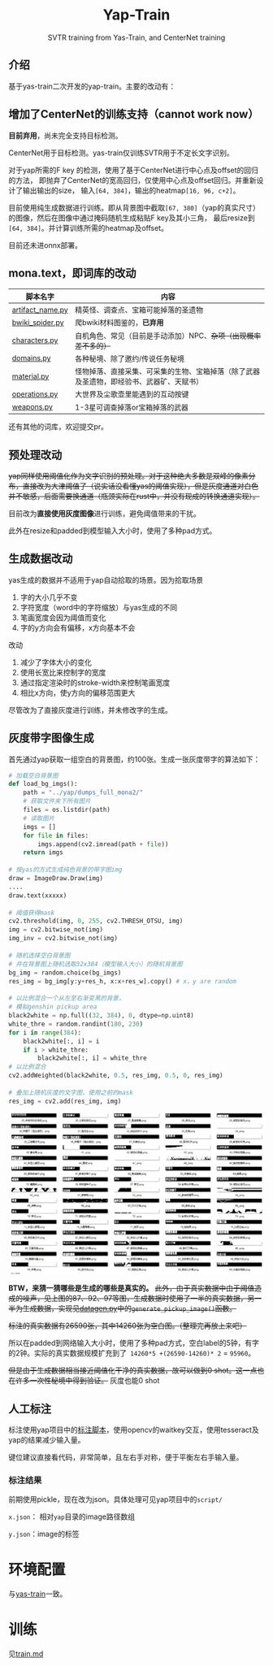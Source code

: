 <div align="center">


# Yap-Train
SVTR training from Yas-Train, and CenterNet training
</div>


## 介绍

基于yas-train二次开发的yap-train。主要的改动有：


## 增加了CenterNet的训练支持（cannot work now）

**目前弃用**，尚未完全支持目标检测。

CenterNet用于目标检测。yas-train仅训练SVTR用于不定长文字识别。


对于yap所需的F key 的检测，使用了基于CenterNet进行中心点及offset的回归的方法，
即抛弃了CenterNet的宽高回归，仅使用中心点及offset回归。并重新设计了输出输出的size，
输入`[64, 384]`，输出的heatmap`[16, 96, c+2]`。


目前使用纯生成数据进行训练。即从背景图中截取`[67, 380]`（yap的真实尺寸）的图像，然后在图像中通过掩码随机生成粘贴F key及其小三角，
最后resize到`[64, 384]`。并计算训练所需的heatmap及offset。


目前还未进onnx部署。


## mona.text，即词库的改动

| 脚本名字 | 内容 |
| -------- | -------- |
| [artifact_name.py](./mona/text/artifact_name.py) | 精英怪、调查点、宝箱可能掉落的圣遗物 | 
| [bwiki_spider.py](./mona/text/artifact_name.py) | 爬bwiki材料图鉴的，**已弃用**|
| [characters.py](./mona/text/characters.py) | 自机角色、常见（目前是手动添加）NPC、~~杂项（出现概率差不多的）~~ |
| [domains.py](./mona/text/domains.py) | 各种秘境、除了邀约/传说任务秘境 |
| [material.py](./mona/text/material.py) | 怪物掉落、直接采集、可采集的生物、宝箱掉落（除了武器及圣遗物，即经验书、武器矿、天赋书） |
| [operations.py](./mona/text/operations.py) | 大世界及尘歌壶里能遇到的互动按键 |
| [weapons.py](./mona/text/weapons.py) | 1-3星可调查掉落or宝箱掉落的武器 |


还有其他的词库，欢迎提交pr。

## 预处理改动

~~yap同样使用阈值化作为文字识别的预处理。对于这种绝大多数是双峰的像素分布，直接改为大津阈值了（说实话没看懂yas的阈值实现），但是灰度通道对白色并不敏感，后面需要换通道（瓶颈实际在rust中，并没有现成的转换通道实现）。~~

目前改为**直接使用灰度图像**进行训练，避免阈值带来的干扰。

此外在resize和padded到模型输入大小时，使用了多种pad方式。

## 生成数据改动

yas生成的数据并不适用于yap自动拾取的场景。因为拾取场景

1. 字的大小几乎不变
2. 字符宽度（word中的字符缩放）与yas生成的不同
3. 笔画宽度会因为阈值而变化
4. 字的y方向会有偏移，x方向基本不会

改动
1. 减少了字体大小的变化
2. 使用长宽比来控制字的宽度
3. 通过指定渲染时的stroke-width来控制笔画宽度
4. 相比x方向，使y方向的偏移范围更大

尽管改为了直接灰度进行训练，并未修改字的生成。

## 灰度带字图像生成

首先通过yap获取一组空白的背景图，约100张。生成一张灰度带字的算法如下：

```python 
# 加载空白背景图
def load_bg_imgs():
    path = "../yap/dumps_full_mona2/"
    # 获取文件夹下所有图片
    files = os.listdir(path)
    # 读取图片
    imgs = []
    for file in files:
        imgs.append(cv2.imread(path + file))
    return imgs

# 按yas的方式生成纯色背景的带字图img
draw = ImageDraw.Draw(img)
....
draw.text(xxxxx) 

# 阈值获得mask
cv2.threshold(img, 0, 255, cv2.THRESH_OTSU, img)
img = cv2.bitwise_not(img)
img_inv = cv2.bitwise_not(img)

# 随机选择空白背景图
# 并在背景图上随机选取32x384（模型输入大小）的随机背景图
bg_img = random.choice(bg_imgs)
res_img = bg_img[y:y+res_h, x:x+res_w].copy() # x，y are random

# 以比例混合一个从左至右渐变黑的背景，
# 模拟genshin pickup area
black2white = np.full((32, 384), 0, dtype=np.uint8)
white_thre = random.randint(180, 230)
for i in range(384):
    black2white[:, i] = i
    if i > white_thre:
        black2white[:, i] = white_thre
# 以比例混合
cv2.addWeighted(black2white, 0.5, res_img, 0.5, 0, res_img)

# 叠加上随机灰度的文字图，使用之前的mask
res_img = cv2.add(res_img, img)

```

![gauss](./imgs/1.PNG)

**BTW，来猜一猜哪些是生成的哪些是真实的。**
~~此外，由于真实数据中由于阈值造成的噪声，见上图的87、92、97等图，生成数据时使用了一半的真实数据，另一半为生成数据，实现见[datagen.py](./mona/datagen/datagen.py)中的`generate_pickup_image()`函数。~~ 


~~标注的真实数据有26590张，其中14260张为空白图。（整理完再放上来吧）~~

所以在padded到网络输入大小时，使用了多种pad方式，空白label的5钟，有字的2钟。实际的真实数据规模扩充到了` 14260*5 +(26590-14260)* 2` = `95960`。

~~但是由于生成数据相当接近阈值化干净的真实数据，故可以做到0 shot。这一点也在许多一次性秘境中得到验证。~~ 灰度也能0 shot


## 人工标注

标注使用yap项目中的[标注脚本](https://github.com/Alex-Beng/Yap/blob/master/script/labeling.py)，使用opencv的waitkey交互，使用tesseract及yap的结果减少输入量。

键位建议直接看代码，非常简单，且左右手对称，便于平衡左右手输入量。

### 标注结果

前期使用pickle，现在改为json。具体处理可见yap项目中的`script/`

`x.json`： 相对`yap`目录的image路径数组

`y.json`：image的标签

# 环境配置

与[yas-train](https://github.com/wormtql/yas-train)一致。

# 训练

见[train.md](./train.md)